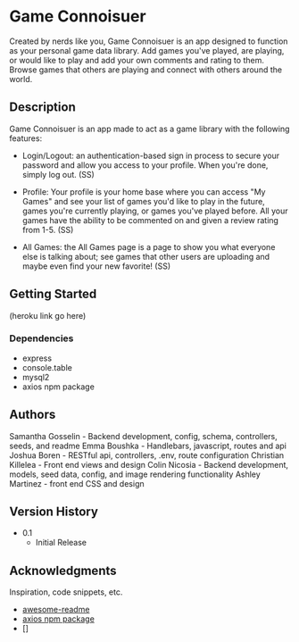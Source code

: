 # Game Connoisuer

Created by nerds like you, Game Connoisuer is an app designed to function as your personal game data library. Add games you've played, are playing, or would like to play and add your own comments and rating to them. Browse games that others are playing and connect with others around the world.

## Description

Game Connoisuer is an app made to act as a game library with the following features:

* Login/Logout: an authentication-based sign in process to secure your password and allow you access to your profile. When you're done, simply log out. 
(SS)

* Profile: Your profile is your home base where you can access "My Games" and see your list of games you'd like to play in the future, games you're currently playing, or games you've played before. All your games have the ability to be commented on and given a review rating from 1-5.
(SS)

* All Games: the All Games page is a page to show you what everyone else is talking about; see games that other users are uploading and maybe even find your new favorite!
(SS)


## Getting Started

(heroku link go here)

### Dependencies

* express
* console.table
* mysql2
* axios npm package

## Authors

Samantha Gosselin - Backend development, config, schema, controllers, seeds, and readme
Emma Boushka - Handlebars, javascript, routes and api
Joshua Boren - RESTful api, controllers, .env, route configuration 
Christian Killelea - Front end views and design
Colin Nicosia - Backend development, models, seed data, config, and image rendering functionality
Ashley Martinez - front end CSS and design
## Version History

* 0.1
    * Initial Release


## Acknowledgments

Inspiration, code snippets, etc.
* [awesome-readme](https://github.com/matiassingers/awesome-readme)
* [axios npm package](https://www.npmjs.com/package/axios)
* []
